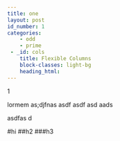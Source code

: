 ```yaml
---
title: one
layout: post
id_number: 1
categories: 
    - odd
    - prime
 - _id: cols
    title: Flexible Columns
    block-classes: light-bg
    heading_html:
---
```


1

lormem as;djfnas 
asdf asdf asd 
aads

asdfas d

#hi
##h2
###h3

